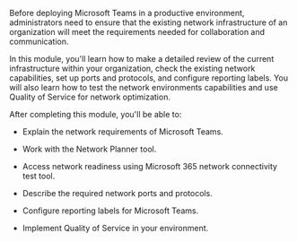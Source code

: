 Before deploying Microsoft Teams in a productive environment, administrators need to ensure that the existing network infrastructure of an organization will meet the requirements needed for collaboration and communication.

In this module, you'll learn how to make a detailed review of the current infrastructure within your organization, check the existing network capabilities, set up ports and protocols, and configure reporting labels. You will also learn how to test the network environments capabilities and use Quality of Service for network optimization.

After completing this module, you'll be able to:

- Explain the network requirements of Microsoft Teams.

- Work with the Network Planner tool.

- Access network readiness using Microsoft 365 network connectivity test tool.

- Describe the required network ports and protocols.

- Configure reporting labels for Microsoft Teams.

- Implement Quality of Service in your environment.
